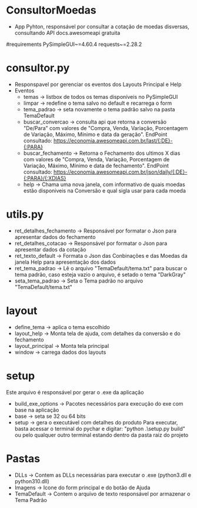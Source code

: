 # ConsultorMoedas
- App Pyhton, responsável por consultar a cotação de moedas disversas, consultando API docs.awesomeapi gratuita

#requirements
PySimpleGUI~=4.60.4
requests~=2.28.2

# consultor.py
- Responspavel por gerenciar os eventos dos Layouts Principal e Help 
- Eventos
  - temas -> listbox de todos os temas disponíveis no PySimpleGUI
  - limpar -> redefine o tema salvo no default e recarrega o form
  - tema_padrao -> seta novamente o tema padrão salvo na pasta TemaDefault
  - buscar_convercao -> consulta api que retorna a conversão "De/Para" com valores de "Compra, Venda, Variação, Porcentagem de Variação, Máximo, Mínimo e data da geração". EndPoint consultado: https://economia.awesomeapi.com.br/last/{:DE}-{:PARA}
  - buscar_fechamento -> Retorna o Fechamento dos ultimos X dias com valores de "Compra, Venda, Variação, Porcentagem de Variação, Máximo, Mínimo e data de fechamento". EndPoint consultado: https://economia.awesomeapi.com.br/json/daily/{:DE}-{:PARA}/{:XDIAS}
  - help -> Chama uma nova janela, com informativo de quais moedas estão disponiveis na Conversão e qual sigla usar para cada moeda
 
 # utils.py
 - ret_detalhes_fechamento -> Responsável por formatar o Json para apresentar dados do fechamento
 - ret_detalhes_cotacao -> Responsável por formatar o Json para apresentar dados da cotação
 - ret_texto_default -> Formata o Json das Conbinações e das Moedas da janela Help para apresentação dos dados
 - ret_tema_padrao -> Lê o arquivo "TemaDefault/tema.txt" para buscar o tema padrão, caso esteja vazio o arquivo, é setado o tema "DarkGray"
 - seta_tema_padrao -> Seta o Tema padrão no arquivo "TemaDefault/tema.txt"

# layout
- define_tema -> aplica o tema escolhido
- layout_help -> Monta tela de ajuda, com detalhes da conversão e do fechamento
- layout_principal -> Monta tela principal
- window -> carrega dados dos layouts

# setup
Este arquivo é responsável por gerar o .exe da aplicação
- build_exe_options -> Pacotes necessários para execução do exe com base na aplicação
- base -> seta se 32 ou 64 bits
- setup -> gera o executável com detalhes do produto
Para executar, basta acessar o terminal do pychar e digitar: "python .\setup.py build" ou pelo qualquer outro terminal estando dentro da pasta raiz do projeto

# Pastas
- DLLs -> Contem as DLLs necessárias para executar o .exe (python3.dll e python310.dll)
- Imagens -> Icone do form principal e do botão de Ajuda
- TemaDefault -> Contem o arquivo de texto responsável por armazenar o Tema Padrão
